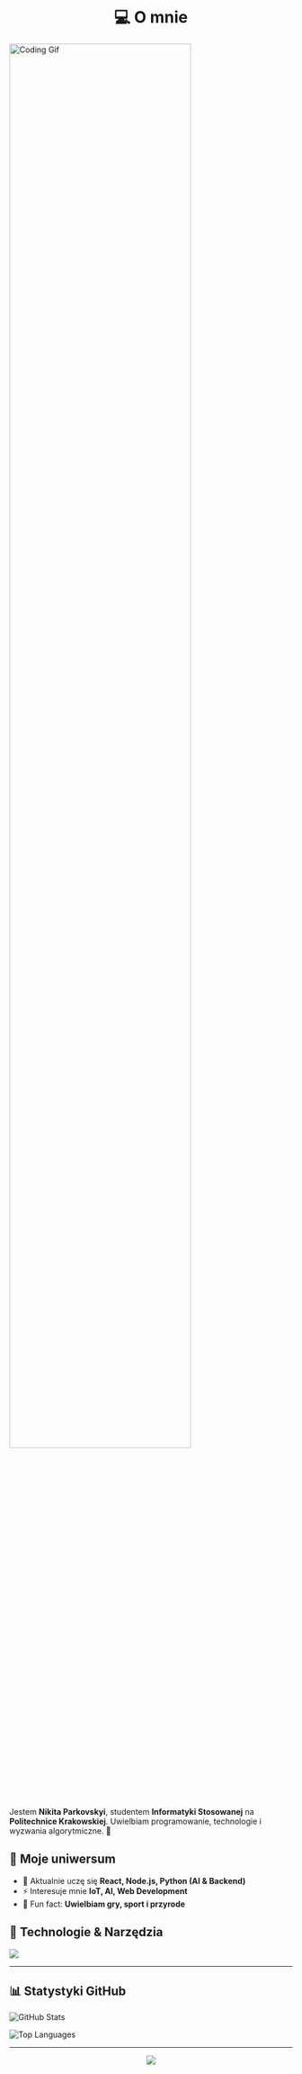 
<h1 align="center">💻 O mnie</h1>
<p>
  <img src="https://media3.giphy.com/media/v1.Y2lkPTc5MGI3NjExZWx5NDNyYjhsdmJjeTc1bDUyc24yM2U4aW5heTVnZ2x4YzJ6eHhwMCZlcD12MV9pbnRlcm5hbF9naWZfYnlfaWQmY3Q9Zw/E3cZowYkfP22dz1s37/giphy.gif" width="80%" alt="Coding Gif"/>
</p>

<p>
  Jestem <b>Nikita Parkovskyi</b>, studentem <b>Informatyki Stosowanej</b> na <b>Politechnice Krakowskiej</b>.  
  Uwielbiam programowanie, technologie i wyzwania algorytmiczne. 🚀  
</p>



## 🌌 Moje uniwersum
- 🔭 Aktualnie uczę się **React, Node.js, Python (AI & Backend)**  
- ⚡  Interesuje mnie **IoT, AI, Web Development**  
- 🌱 Fun fact: **Uwielbiam gry, sport i przyrode**  



## 🧰 Technologie & Narzędzia
<p>
  <img src="https://skillicons.dev/icons?i=python,cpp,java,javascript,react,nodejs,arduino,docker,git,linux" />
</p>

---

## 📊 Statystyki GitHub
<p>
  <img src="https://github-readme-stats.vercel.app/api?username=K1taSun&show_icons=true&theme=radical" alt="GitHub Stats"/>
</p>
<p>
  <img src="https://github-readme-stats.vercel.app/api/top-langs?username=K1taSun&show_icons=true&layout=compact&theme=radical" alt="Top Languages"/>
</p>

---


<p align="center">
  <img src="https://capsule-render.vercel.app/api?type=waving&color=gradient&height=100&section=footer&text=Let's%20Code%20the%20Future!&fontSize=24&fontColor=ffffff"/>
</p>
